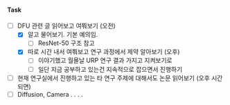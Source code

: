 
#### Task

- [ ] DFU 관련 글 읽어보고 여쭤보기 (오전)
	- [x] 알고 물어보기. 기본 예의임.
		- [ ] ResNet-50 구조 참고
	- [x] 따로 시간 내서 여쭤보고 연구 과정에서 제약 알아보기 (오후)
		- [ ] 이야기했고 월욜날 URP 연구 결과 가지고 지켜보기로
		- [ ] 일단 지금 공부하고 있는건 지속적으로 잡으면서 진행하기 
 
 - [ ] 현재 연구실에서 진행하고 있는 타 연구 주제에 대해서도 논문 읽어보기 (오후 시간되면)
 - [ ] Diffusion, Camera . . . . 